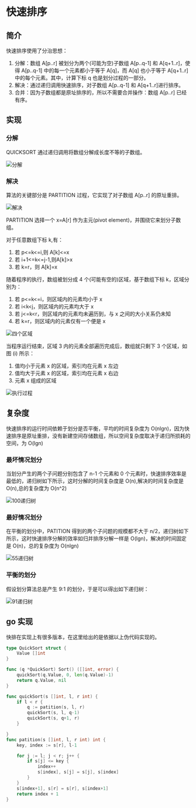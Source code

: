 # 快速排序

## 简介

快速排序使用了分治思想：

1. 分解：数组 A[p..r] 被划分为两个(可能为空)子数组 A[p..q-1] 和 A[q+1..r]，使得 A[p..q-1] 中的每一个元素都小于等于 A[q]，而 A[q] 也小于等于 A[q+1..r]
   中的每个元素。其中，计算下标 q 也是划分过程的一部分。
2. 解决：通过递归调用快速排序，对子数组 A[p..q-1] 和 A[q+1..r]进行排序。
3. 合并：因为子数组都是原址排序的，所以不需要合并操作：数组 A[p..r] 已经有序。

## 实现

### 分解

QUICKSORT 通过递归调用将数组分解成长度不等的子数组。

![分解](https://cnymw.github.io/GolangStudy/docs/img/算法-快速排序-分解伪代码.png)

### 解决

算法的关键部分是 PARTITION 过程，它实现了对子数组 A[p..r] 的原址重排。

![解决](https://cnymw.github.io/GolangStudy/docs/img/算法-快速排序-解决伪代码.png)

PARTITION 选择一个 x=A[r] 作为主元(pivot element)，并围绕它来划分子数组。

对于任意数组下标 k,有：

1. 若 p<=k<=i,则 A[k]<=x
2. 若 i+1<=k<=j-1,则A[k]>x
3. 若 k=r，则 A[k]=x

随着程序的执行，数组被划分成 4 个(可能有空的)区域，基于数组下标 k，区域分别为：

1. 若 p<=k<=i，则区域内的元素均小于 x
2. 若 i<k<j，则区域内的元素均大于 x
3. 若 j<=k<r，则区域内的元素均未遍历到，与 x 之间的大小关系仍未知
4. 若 k=r，则区域内的元素仅有一个便是 x

![四个区域](https://cnymw.github.io/GolangStudy/docs/img/算法-快速排序-四个区域.png)

当程序运行结束，区域 3 内的元素全部遍历完成后，数组就只剩下 3 个区域，如图 (i) 所示：

1. 值均小于元素 x 的区域，索引均在元素 x 左边
2. 值均大于元素 x 的区域，索引均在元素 x 右边
3. 元素 x 组成的区域

![执行过程](https://cnymw.github.io/GolangStudy/docs/img/算法-快速排序-执行过程.png)

## 复杂度

快速排序的运行时间依赖于划分是否平衡，平均的时间复杂度为 O(nlgn)，因为快速排序是原址重排，没有新建空间存储数组，所以空间复杂度取决于递归所损耗的空间，为 O(lgn)

### 最坏情况划分

当划分产生的两个子问题分别包含了 n-1 个元素和 0 个元素时，快速排序效率是最低的，递归树如下所示，这时分解的时间复杂度是 O(n),解决的时间复杂度是 O(n),总的复杂度为 O(n^2)

![100递归树](https://cnymw.github.io/GolangStudy/docs/img/算法-快速排序-100递归树.png)

### 最好情况划分

在平衡的划分中，PATITION 得到的两个子问题的规模都不大于 n/2，递归树如下所示，这时快速排序分解的效率如归并排序分解一样是 O(lgn)，解决的时间固定是 O(n)，总的复杂度为 O(nlgn)

![55递归树](https://cnymw.github.io/GolangStudy/docs/img/算法-快速排序-55递归树.png)

### 平衡的划分

假设划分算法总是产生 9:1 的划分，于是可以得出如下递归树：

![91递归树](https://cnymw.github.io/GolangStudy/docs/img/算法-快速排序-91递归树.png)

## go 实现

快排在实现上有很多版本，在这里给出的是依据以上伪代码实现的。

```go
type QuickSort struct {
	Value []int
}

func (q *QuickSort) Sort() ([]int, error) {
	quickSort(q.Value, 0, len(q.Value)-1)
	return q.Value, nil
}

func quickSort(s []int, l, r int) {
	if l < r {
		q := patition(s, l, r)
		quickSort(s, l, q-1)
		quickSort(s, q+1, r)
	}

}
func patition(s []int, l, r int) int {
	key, index := s[r], l-1

	for j := l; j < r; j++ {
		if s[j] <= key {
			index++
			s[index], s[j] = s[j], s[index]
		}
	}
	s[index+1], s[r] = s[r], s[index+1]
	return index + 1
}

```